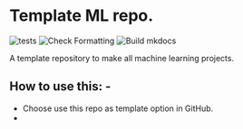 # Template ML repo.

![tests](https://github.com/oke-aditya/template_ml/workflows/tests/badge.svg)
![Check Formatting](https://github.com/oke-aditya/template_ml/workflows/Check%20Formatting/badge.svg)
![Build mkdocs](https://github.com/oke-aditya/template_ml/workflows/Build%20mkdocs/badge.svg)


A template repository to make all machine learning projects.

## How to use this: -

- Choose use this repo as template option in GitHub.
- 

